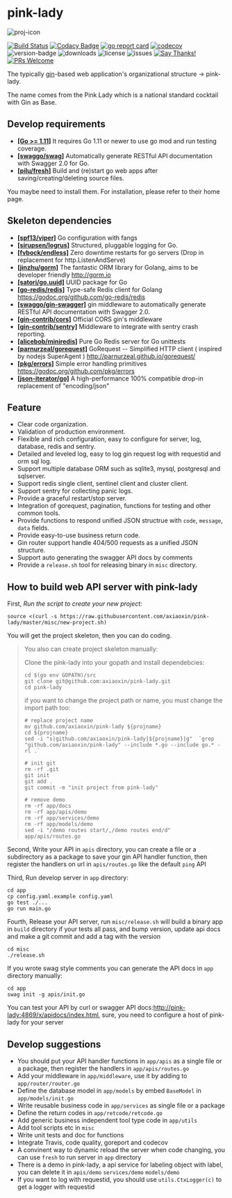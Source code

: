 # pink-lady

![proj-icon](https://raw.githubusercontent.com/axiaoxin/pink-lady/master/misc/pinklady.png)

[![Build Status](https://travis-ci.org/axiaoxin/pink-lady.svg?branch=master)](https://travis-ci.org/axiaoxin/pink-lady)
[![Codacy Badge](https://api.codacy.com/project/badge/Grade/b906dd1655074f60bf93a7c592d29204)](https://www.codacy.com/app/axiaoxin/pink-lady?utm_source=github.com&amp;utm_medium=referral&amp;utm_content=axiaoxin/pink-lady&amp;utm_campaign=Badge_Grade)
[![go report card](https://goreportcard.com/badge/github.com/axiaoxin/pink-lady)](https://goreportcard.com/report/github.com/axiaoxin/pink-lady)
[![codecov](https://codecov.io/gh/axiaoxin/pink-lady/branch/master/graph/badge.svg)](https://codecov.io/gh/axiaoxin/pink-lady)
![version-badge](https://img.shields.io/github/release/axiaoxin/pink-lady.svg)
![downloads](https://img.shields.io/github/downloads/axiaoxin/pink-lady/total.svg)
![license](https://img.shields.io/github/license/axiaoxin/pink-lady.svg)
![issues](https://img.shields.io/github/issues/axiaoxin/pink-lady.svg)
[![Say Thanks!](https://img.shields.io/badge/Say%20Thanks-!-1EAEDB.svg)](https://saythanks.io/to/axiaoxin)
[![PRs Welcome](https://img.shields.io/badge/PRs-welcome-brightgreen.svg)](https://github.com/axiaoxin/pink-lady/pulls)

The typically [gin](https://github.com/gin-gonic/gin)-based web application's organizational structure -> pink-lady.

The name comes from the Pink Lady which is a national standard cocktail with Gin as Base.

## Develop requirements

- **[[Go >= 1.11]](https://golang.org/doc/devel/release.html)** It requires Go 1.11 or newer to use go mod and run testing coverage.
- **[[swaggo/swag]](https://github.com/swaggo/swag)** Automatically generate RESTful API documentation with Swagger 2.0 for Go.
- **[[pilu/fresh]](https://github.com/pilu/fresh)** Build and (re)start go web apps after saving/creating/deleting source files.

You maybe need to install them. For installation, please refer to their home page.

## Skeleton dependencies

- **[[spf13/viper]](https://github.com/spf13/viper)** Go configuration with fangs
- **[[sirupsen/logrus]](https://github.com/sirupsen/logrus)** Structured, pluggable logging for Go.
- **[[fvbock/endless]](https://github.com/fvbock/endless)** Zero downtime restarts for go servers (Drop in replacement for http.ListenAndServe)
- **[[jinzhu/gorm]](https://github.com/jinzhu/gorm)** The fantastic ORM library for Golang, aims to be developer friendly <http://gorm.io>
- **[[satori/go.uuid]](https://github.com/satori/go.uuid)** UUID package for Go
- **[[go-redis/redis]](https://github.com/go-redis/redis)** Type-safe Redis client for Golang <https://godoc.org/github.com/go-redis/redis>
- **[[swaggo/gin-swagger]](https://github.com/swaggo/gin-swagger)** gin middleware to automatically generate RESTful API documentation with Swagger 2.0.
- **[[gin-contrib/cors]](https://github.com/gin-contrib/cors)** Official CORS gin's middleware
- **[[gin-contrib/sentry]](https://github.com/gin-contrib/sentry)** Middleware to integrate with sentry crash reporting.
- **[[alicebob/miniredis]](https://github.com/alicebob/miniredis)** Pure Go Redis server for Go unittests
- **[[parnurzeal/gorequest]](https://github.com/parnurzeal/gorequest)** GoRequest -- Simplified HTTP client ( inspired by nodejs SuperAgent ) <http://parnurzeal.github.io/gorequest/>
- **[[pkg/errors]](https://github.com/pkg/errors)** Simple error handling primitives <https://godoc.org/github.com/pkg/errors>
- **[[json-iterator/go]](https://github.com/json-iterator/go)** A high-performance 100% compatible drop-in replacement of "encoding/json"

## Feature

- Clear code organization.
- Validation of production environment.
- Flexible and rich configuration, easy to configure for server, log, database, redis and sentry.
- Detailed and leveled log, easy to log gin request log with requestid and orm sql log.
- Support multiple database ORM such as sqlite3, mysql, postgresql and sqlserver.
- Support redis single client, sentinel client and cluster client.
- Support sentry for collecting panic logs.
- Provide a graceful restart/stop server.
- Integration of gorequest, pagination, functions for testing and other common tools.
- Provide functions to respond unified JSON structrue with `code`, `message`, `data` fields.
- Provide easy-to-use business return code.
- Gin router support handle 404/500 requests as a unified JSON structure.
- Support auto generating the swagger API docs by comments
- Provide a `release.sh` tool for releasing binary in `misc` directory.

## How to build web API server with pink-lady

First, *Run the script to create your new project:*

    source <(curl -s https://raw.githubusercontent.com/axiaoxin/pink-lady/master/misc/new-project.sh)

You will get the project skeleton, then you can do coding.

> You also can create project skeleton manually:
>
> Clone the pink-lady into your gopath and install dependebcies:
>
>     cd $(go env GOPATH)/src
>     git clone git@github.com:axiaoxin/pink-lady.git
>     cd pink-lady
>
> if you want to change the project path or name, you must change the import path too:
>
>     # replace project name
>     mv github.com/axiaoxin/pink-lady ${projname}
>     cd ${projname}
>     sed -i "s|github.com/axiaoxin/pink-lady|${projname}|g"  `grep "github.com/axiaoxin/pink-lady" --include *.go --include go.* -rl .`
>
>     # init git
>     rm -rf .git
>     git init
>     git add .
>     git commit -m "init project from pink-lady"
>
>     # remove demo
>     rm -rf app/docs
>     rm -rf app/apis/demo
>     rm -rf app/services/demo
>     rm -rf app/models/demo
>     sed -i "/demo routes start/,/demo routes end/d" app/apis/routes.go

Second, Write your API in `apis` directory, you can create a file or a subdirectory as a package to save your gin API handler function, then register the handlers on url in `apis/routes.go` like the default `ping` API

Third, Run develop server in `app` directory:

    cd app
    cp config.yaml.example config.yaml
    go test ./...
    go run main.go

Fourth, Release your API server, run `misc/release.sh` will build a binary app in `build` directory if your tests all pass, and bump version, update api docs and make a git commit and add a tag with the version

    cd misc
    ./release.sh

If you wrote swag style comments you can generate the API docs in `app` directory manually:

    cd app
    swag init -g apis/init.go

You can test your API by curl or swagger API docs:<http://pink-lady:4869/x/apidocs/index.html>, sure, you need to configure a host of pink-lady for your server


## Develop suggestions

- You should put your API handler functions in `app/apis` as a single file or a package, then register the handlers in `app/apis/routes.go`
- Add your middleware in `app/middleware`, use it by adding to `app/router/router.go`
- Define the database model in `app/models` by embed `BaseModel` in `app/models/init.go`
- Write reusable business code in `app/services` as single file or a package
- Define the return codes in `app/retcode/retcode.go`
- Add generic business independent tool type code in `app/utils`
- Add tool scripts etc in `misc`
- Write unit tests and doc for functions
- Integrate Travis, code quality, goreport and codecov
- A convinent way to dynamic reload the server when code changing, you can use `fresh` to run server in `app` directory
- There is a demo in pink-lady, a api service for labeling object with label, you can delete it in `apis/demo` `services/demo` `models/demo`
- If you want to log with requestid, you should use `utils.CtxLogger(c)` to get a logger with requestid
